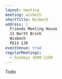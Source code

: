 ```yaml
---
layout: meeting
meeting: wisbech
shortTitle: Wisbech
address: |
  Friends Meeting House
  21 North Brink
  Wisbech
  PE13 1JR
eventVenue: true
regularMeetings:
  - Sundays 1000-1100
---
```


Todo
